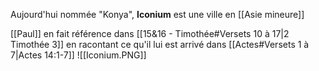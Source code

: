 Aujourd'hui nommée "Konya", **Iconium** est une ville en [[Asie mineure]]

[[Paul]] en fait référence dans [[15&16 - Timothée#Versets 10 à 17|2 Timothée 3]] en racontant ce qu'il lui est arrivé dans [[Actes#Versets 1 à 7|Actes 14:1-7]]
![[Iconium.PNG]]